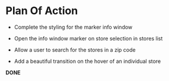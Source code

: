 # Plan Of Action

- Complete the styling for the marker info window

- Open the info window marker on store selection in stores list

- Allow a user to search for the stores in a zip code

- Add a beautiful transition on the hover of an individual store

**DONE**

